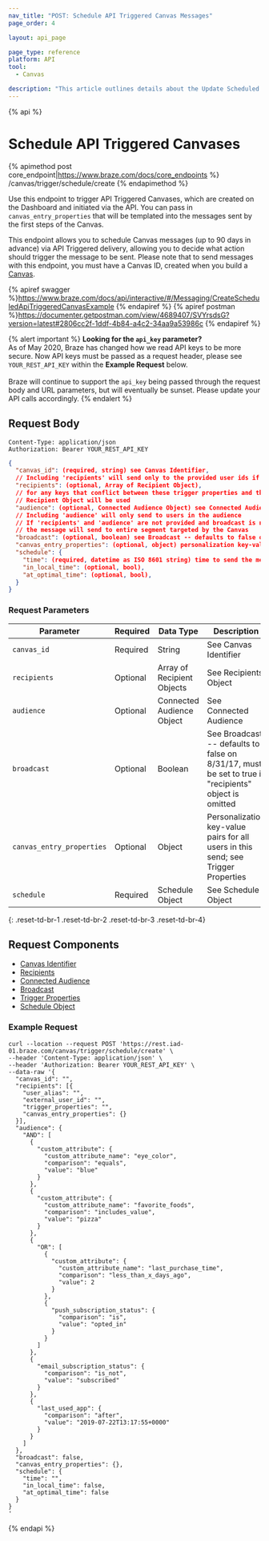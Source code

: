```yaml
---
nav_title: "POST: Schedule API Triggered Canvas Messages"
page_order: 4

layout: api_page

page_type: reference
platform: API
tool:
  - Canvas

description: "This article outlines details about the Update Scheduled Canvases Braze endpoint."
---
```

{% api %}
# Schedule API Triggered Canvases
{% apimethod post core_endpoint|https://www.braze.com/docs/core_endpoints %} 
/canvas/trigger/schedule/create
{% endapimethod %}

Use this endpoint to trigger API Triggered Canvases, which are created on the Dashboard and initiated via the API. You can pass in `canvas_entry_properties` that will be templated into the messages sent by the first steps of the Canvas.

This endpoint allows you to schedule Canvas messages (up to 90 days in advance) via API Triggered delivery, allowing you to decide what action should trigger the message to be sent. Please note that to send messages with this endpoint, you must have a Canvas ID, created when you build a [Canvas]({{site.baseurl}}/api/identifier_types/#canvas-api-identifier).

{% apiref swagger %}https://www.braze.com/docs/api/interactive/#/Messaging/CreateScheduledApiTriggeredCanvasExample {% endapiref %}
{% apiref postman %}https://documenter.getpostman.com/view/4689407/SVYrsdsG?version=latest#2806cc2f-1ddf-4b84-a4c2-34aa9a53986c {% endapiref %}

{% alert important %}
__Looking for the `api_key` parameter?__<br>As of May 2020, Braze has changed how we read API keys to be more secure. Now API keys must be passed as a request header, please see `YOUR_REST_API_KEY` within the __Example Request__ below.<br><br>Braze will continue to support the `api_key` being passed through the request body and URL parameters, but will eventually be sunset. Please update your API calls accordingly.
{% endalert %}

## Request Body

```
Content-Type: application/json
Authorization: Bearer YOUR_REST_API_KEY
```

```json
{
  "canvas_id": (required, string) see Canvas Identifier,
  // Including 'recipients' will send only to the provided user ids if they are in the campaign's segment
  "recipients": (optional, Array of Recipient Object),
  // for any keys that conflict between these trigger properties and those in a Recipient Object, the value from the
  // Recipient Object will be used
  "audience": (optional, Connected Audience Object) see Connected Audience,
  // Including 'audience' will only send to users in the audience
  // If 'recipients' and 'audience' are not provided and broadcast is not set to 'false',
  // the message will send to entire segment targeted by the Canvas
  "broadcast": (optional, boolean) see Broadcast -- defaults to false on 8/31/17, must be set to true if "recipients" object is omitted,
  "canvas_entry_properties": (optional, object) personalization key-value pairs for the first step for all users in this send; see Trigger Properties,
  "schedule": {
    "time": (required, datetime as ISO 8601 string) time to send the message (up to 90 days in the future),
    "in_local_time": (optional, bool),
    "at_optimal_time": (optional, bool),
  }
}
```

### Request Parameters

| Parameter | Required | Data Type | Description |
| --------- | ---------| --------- | ----------- |
|`canvas_id`|Required|String| See Canvas Identifier|
|`recipients` | Optional | Array of Recipient Objects | See Recipients Object |
|`audience` | Optional | Connected Audience Object | See Connected Audience | 
|`broadcast` | Optional | Boolean | See Broadcast -- defaults to false on 8/31/17, must be set to true if "recipients" object is omitted |
| `canvas_entry_properties` | Optional | Object | Personalization key-value pairs for all users in this send; see Trigger Properties |
| `schedule` | Required | Schedule Object | See Schedule Object |
{: .reset-td-br-1 .reset-td-br-2 .reset-td-br-3  .reset-td-br-4}

## Request Components
- [Canvas Identifier]({{site.baseurl}}/api/identifier_types/)
- [Recipients]({{site.baseurl}}/api/objects_filters/recipient_object/)
- [Connected Audience]({{site.baseurl}}/api/objects_filters/connected_audience/)
- [Broadcast]({{site.baseurl}}/api/parameters/#broadcast)
- [Trigger Properties]({{site.baseurl}}/api/objects_filters/trigger_properties_object/)
- [Schedule Object]({{site.baseurl}}/api/objects_filters/schedule_object/)

### Example Request
```
curl --location --request POST 'https://rest.iad-01.braze.com/canvas/trigger/schedule/create' \
--header 'Content-Type: application/json' \
--header 'Authorization: Bearer YOUR_REST_API_KEY' \
--data-raw '{
  "canvas_id": "",
  "recipients": [{
    "user_alias": "",
    "external_user_id": "",
    "trigger_properties": "",
    "canvas_entry_properties": {}
  }],
  "audience": {
    "AND": [
      {
        "custom_attribute": {
          "custom_attribute_name": "eye_color",
          "comparison": "equals",
          "value": "blue"
        }
      },
      {
        "custom_attribute": {
          "custom_attribute_name": "favorite_foods",
          "comparison": "includes_value",
          "value": "pizza"
        }
      },
      {
        "OR": [
          {
            "custom_attribute": {
              "custom_attribute_name": "last_purchase_time",
              "comparison": "less_than_x_days_ago",
              "value": 2
            }
          },
          {
            "push_subscription_status": {
              "comparison": "is",
              "value": "opted_in"
            }
          }
        ]
      },
      {
        "email_subscription_status": {
          "comparison": "is_not",
          "value": "subscribed"
        }
      },
      {
        "last_used_app": {
          "comparison": "after",
          "value": "2019-07-22T13:17:55+0000"
        }
      }
    ]
  },
  "broadcast": false,
  "canvas_entry_properties": {},
  "schedule": {
    "time": "",
    "in_local_time": false,
    "at_optimal_time": false
  }
}
'
```

{% endapi %}
